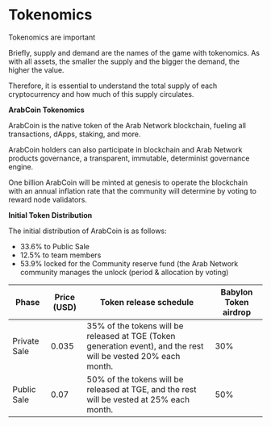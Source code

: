 # Tokenomics

Tokenomics are important&#x20;

Briefly, supply and demand are the names of the game with tokenomics. As with all assets, the smaller the supply and the bigger the demand, the higher the value.

Therefore, it is essential to understand the total supply of each cryptocurrency and how much of this supply circulates.

**ArabCoin Tokenomics**

ArabCoin is the native token of the Arab Network blockchain, fueling all transactions, dApps, staking, and more.

ArabCoin holders can also participate in blockchain and Arab Network products governance, a transparent, immutable, determinist governance engine.

One billion ArabCoin will be minted at genesis to operate the blockchain with an annual inflation rate that the community will determine by voting to reward node validators.

&#x20;

**Initial Token Distribution**

The initial distribution of ArabCoin is as follows:

* 33.6% to Public Sale
* 12.5% to team members
* 53.9% locked for the Community reserve fund (the Arab Network community manages the unlock (period & allocation by voting)



| Phase        | Price (USD) | Token release schedule                                                                                          | Babylon Token airdrop |
| ------------ | ----------- | --------------------------------------------------------------------------------------------------------------- | --------------------- |
| Private Sale | 0.035       | 35% of the tokens will be released at TGE (Token generation event), and the rest will be vested 20% each month. | 30%                   |
| Public Sale  | 0.07        | 50% of the tokens will be released at TGE, and the rest will be vested at 25% each month.                       | 50%                   |
